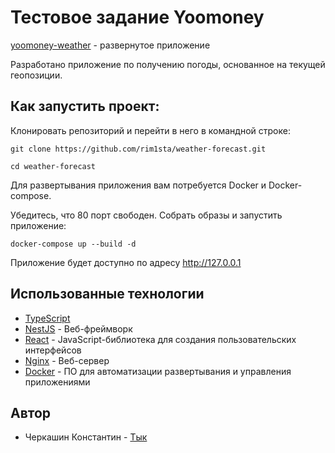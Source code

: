# Тестовое задание Yoomoney

[yoomoney-weather](https://kostya.yoomoney-test.ru/) - развернутое приложение

Разработано приложение по получению погоды, основанное на текущей геопозиции.

## Как запустить проект:

Клонировать репозиторий и перейти в него в командной строке:

```
git clone https://github.com/rim1sta/weather-forecast.git
```
```
cd weather-forecast
```

Для развертывания приложения вам потребуется Docker и Docker-compose.

Убедитесь, что 80 порт свободен.
Собрать образы и запустить приложение:

```
docker-compose up --build -d
```

Приложение будет доступно по адресу http://127.0.0.1


## Использованные технологии

* [TypeScript](https://www.typescriptlang.org/)
* [NestJS](https://nestjs.com/) - Веб-фреймворк
* [React](https://reactjs.org/) - JavaScript-библиотека для создания пользовательских интерфейсов
* [Nginx](https://nginx.org/ru) - Веб-сервер
* [Docker](https://www.docker.com/) - ПО для автоматизации развертывания и управления приложениями



## Автор
* Черкашин Константин - [Тык](https://t.me/rim1sta)
